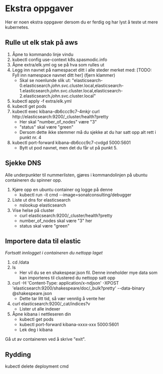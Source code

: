 # Ekstra oppgaver
Her er noen ekstra oppgaver dersom du er ferdig og har lyst å teste ut mere kubernetes.

## Rulle ut elk stak på aws
1. Åpne to kommando linje vindu
2. kubectl config use-context k8s.spasmodic.info
3. Åpne extra/elk.yml og se på hva som rulles ut
4. Legg inn navnet på namespacet ditt i alle steder merket med: [TODO: Fyll inn namespace navnet ditt her] (fjern klammer)
   - Skal se noenlunde slik ut: "elasticsearch-0.elasticsearch.*john*.svc.cluster.local,elasticsearch-1.elasticsearch.*john*.svc.cluster.local,elasticsearch-2.elasticsearch.*john*.svc.cluster.local"
5. kubectl apply -f extra/elk.yml
6. kubectl get pods
7. kubectl exec kibana-db6ccc9c7-4mkjr curl http://elasticsearch:9200/_cluster/health?pretty
    - Her skal "number_of_nodes" være "3"
    - "status" skal være "green"
    - Dersom dette ikke stemmer må du sjekke at du har satt opp alt rett i punkt nr. 4
8. kubectl port-forward kibana-db6ccc9c7-cvdgd 5000:5601
      - Bytt ut pod navnet, men det du får ut på punkt 5. 


## Sjekke DNS
Alle underpunkter til nummerlisten, gjøres i kommandolinjen på ubuntu containeren du spinner opp.

1. Kjøre opp en ubuntu container og logge på denne
    - kubectl run -it cmd --image=sonatconsulting/debugger
2. Liste ut dns for elasticsearch 
    - nslookup elasticsearch
3. Vise helse på cluster
    - curl elasticsearch:9200/_cluster/health?pretty
    - number_of_nodes skal være "3" her
    - status skal være "green"

## Importere data til elastic
*Fortsatt innlogget i containeren du nettopp laget*
  1. cd /data
  2. ls
      - Her vil du se en shakespear.json fil. Denne inneholder mye data som kan importeres til clustered du nettopp satt opp
  3. curl -H 'Content-Type: application/x-ndjson' -XPOST 'elasticsearch:9200/shakespeare/doc/_bulk?pretty' --data-binary @shakespeare.json
      - Dette tar litt tid, så vær vennlig å vente her
  4. curl elasticsearch:9200/_cat/indices?v
      - Lister ut alle indexer
  5. Åpne kibana i nettleseren din
      - kubectl get pods
      - kubectl port-forward kibana-xxxx-xxx 5000:5601
      - Lek deg i kibana

Gå ut av containeren ved å skrive "exit". 

## Rydding
kubectl delete deployment cmd
